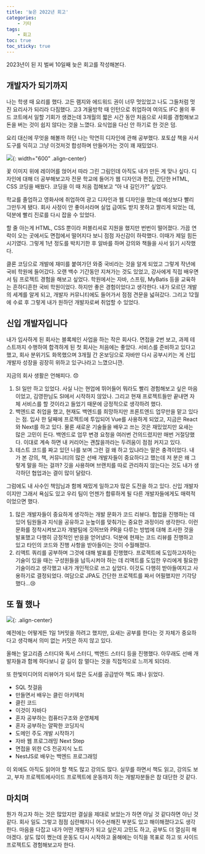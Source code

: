 ```yaml
---
title: '늦은 2022년 회고'
categories:
    - 기타 
tags:
    - 회고 
toc: true
toc_sticky: true
---
```


2023년이 된 지 벌써 10일째 늦은 회고를 작성해본다.

## 개발자가 되기까지

나는 학생 때 요리를 했다. 고든 램지와 에드워드 권이 너무 멋있었고 나도 그들처럼 멋진 요리사가 되리라 다짐했다. 고3 겨울방학 때 인턴으로 취업하여 여의도 IFC 몰의 푸드 코트에서 일할 기회가 생겼는데 3개월의 짧은 시간 동안 처음으로 사회를 경험해보고 돈을 버는 것이 쉽지 않다는 것을 느꼈다. 요식업을 다신 안 하기로 한 것은 덤.

요리 대신에 무엇을 해볼까 하던 나는 막연히 디자인에 관해 공부했다. 포토샵 책을 사서 도구를 익히고 그냥 이것저것 합성하며 만들어가는 것이 꽤 재밌었다.

![](https://user-images.githubusercontent.com/40778768/211568919-eb2be82c-9b61-4d54-b4fe-5b9b729af70a.png){: width="600" .align-center}

꽃 이미지 위에 레이어를 얹어서 따라 그린 그림인데 아직도 내가 만든 게 맞나 싶다. 디자인에 대해 더 공부해보고자 전문 학교에 들어가 웹 디자인과 편집, 간단한 HTML, CSS 코딩을 배웠다. 코딩을 이 때 처음 접해보고 “아 내 길인가?” 싶었다.

학교를 졸업하고 영화사에 취업하여 광고 디자인과 웹 디자인을 했는데 예상보다 빨리 그만두게 됐다. 회사 사정이 안 좋아서라며 실업 급여도 받지 못하고 짤리게 되었는 데, 덕분에 빨리 진로를 다시 잡을 수 있었다.

할 줄 아는게 HTML, CSS 뿐이라 퍼블리셔로 지원을 했지만 번번이 떨어졌다. 가끔 연락이 오는 곳에서도 면접에서 떨어지다 보니 점점 자신감이 하락했다. 이때가 제일 힘든 시기였다. 그렇게 1년 정도를 박치기한 후 알바를 하며 강의와 책들을 사서 읽기 시작했다.

클론 코딩으로 개발에 재미를 붙여가던 와중 국비라는 것을 알게 되었고 그렇게 작년에 국비 학원에 들어갔다. 오랜 백수 기간동안 지쳐가는 것도 있었고, 강사에게 직접 배우면서 팀 프로젝트 경험을 해보고 싶었다. 학원에서는
자바, 스프링, MyBatis 등을 교육하는 흔하디흔한 국비 학원이었다. 하지만 좋은 경험이었다고 생각한다. 내가 모르던 개발의 세계를 알게 되고, 개발자 커뮤니티에도 들어가서 점점 견문을 넓혀갔다. 그리고 12월에 수료 후 그렇게 내가 원하던 개발자로써 취업할 수 있었다.

## 신입 개발자입니다

내가 입사하게 된 회사는 블록체인 사업을 하는 작은 회사다. 면접을 2번 보고, 과제 테스트까지 수행하여 합격하게 된 첫 회사는 처음에는 좋았다. 서비스를 준비하고 있다고 했고, 회사 분위기도 화목했으며 3개월 간 온보딩으로 자바만 다시 공부시키는 게 신입 개발자 성장을 굉장히 위하고 있구나라고 느꼈으니깐.

지금의 회사 생활은 언해피다. 😞

1. SI 일만 하고 있었다. 사실 나는 현업에 뛰어들어 뭐라도 빨리 경험해보고 싶은 마음이었고, 김영한님도 SI에서 시작하지 않았나. 그리고 현재 프로젝트들만 끝내면 자체 서비스를 할 것이라고 들었기 때문에 긍정적으로 생각하려 했다.
2. 백엔드로 취업을 했고, 현재도 백엔드를 희망하지만 프론트엔드 업무만을 맡고 있다는 점. 입사 한 달째에 프로젝트에 투입되어 Vue를 사용하게 되었고, 지금은 React와 Next를 하고 있다. 물론 새로운 기술들을 배우고 쓰는 것은 재밌었지만 요새는 많은 고민이 든다. 백엔드로 업무 변경 요청을 여러번 건의드렸지만 매번 거절당했다.
   이대로 계속 하면 내 커리어는 괜찮을까라는 두려움이 점점 커지고 있다.
3. 테스트 코드를 짜고 있던 나를 보며 그런 걸 왜 하고 있냐라는 말은 충격이었다. 내가 본 강의, 책, 커뮤니티의 많은 선배 개발자들이 중요하다고 했는데 저 분은 왜 그렇게 말을 하는 걸까? 깃을 사용하며 브랜치를 따로 관리하지 않는다는 것도 내가 생각하던 협업과는 결이 많이 달랐다.

그럼에도 내 사수인 책임님과 함께 재밌게 일하고자 많은 도전을 하고 있다. 신입 개발자이지만 그래서 욕심도 있고 우리 팀이 언젠가 합류하게 될 다른 개발자들에게도 매력적이었으면 했다.

1. 많은 개발자들이 중요하게 생각하는 개발 문화가 코드 리뷰다. 협업을 진행하는 데 있어 팀원들과 지식을 공유하고 눈높이를 맞춰가는 중요한 과정이라 생각한다. 이런 문화를 정착시켜보고자 개발팀에 깃허브와 PR을 다루는 방법에 대해 조사한 것을 발표했고 다행히 긍정적인 반응을 얻어냈다. 덕분에 현재는 코드 리뷰를 진행하고 있고 타인의 코드와 진행 사항을 받아들이는 것이 수월해졌다.
2. 리액트 쿼리를 공부하며 그것에 대해 발표를 진행했다. 프로젝트에 도입하고자하는 기술이 있을 때는 구성원들을 납득시켜야 하는 데 리액트를 도입한 우리에게 필요한 기술이라고 생각했고 내가 개인적으로 쓰고 싶었다. 이것도 다행히 받아들여지고 사용하기로 결정되었다. 여담으로 JPA도 간단한 프로젝트를 짜서 어필했지만 기각당했다…😢

## 또 뭘 했나

![](https://user-images.githubusercontent.com/40778768/211568955-809b5c69-49b6-406a-a5d9-57e080a1f0c2.png){: .align-center}

예전에는 어떻게든 1일 1커밋을 하려고 했지만, 요새는 공부를 한다는 것 자체가 중요하다고 생각해서 의미 없는 커밋은 하지 않고 있다.

올해는 알고리즘 스터디와 독서 스터디, 백엔드 스터디 등을 진행했다.
아무래도 선배 개발자들과 함께 하다보니 갈 길이 참 멀다는 것을 직접적으로 느끼게 되더라.

또 한빛미디어의 리뷰어가 되서 많은 도서를 공급받아 책도 꽤나 읽었다.

- SQL 첫걸음
- 만들면서 배우는 클린 아키텍처
- 클린 코드
- 이것이 자바다
- 혼자 공부하는 컴퓨터구조와 운영체제
- 혼자 공부하는 얄팍한 코딩지식
- 도메인 주도 개발 시작하기
- 자바 웹 프로그래밍 Next Step
- 면접을 위한 CS 전공지식 노트
- NestJS로 배우는 백엔드 프로그래밍

이 외에도 아직도 읽어야 할 책도 많고 강의도 많다.
실무를 하면서 책도 읽고, 강의도 보고, 부차 프로젝트에사이드 프로젝트에 운동까지 하는 개발자분들은 참 대단한 것 같다.

## 마치며

뭔가 하고자 하는 것은 많았지만 결실을 제대로 보았는가 하면 아닐 것 같다하면 아닌 것 같다. 회사 일도 그렇고 점점 심란해지니 어수선해진 부분도 있고 해이해졌다고도 생각한다.
마음을 다잡고 내가 어떤 개발자가 되고 싶은지 고민도 하고, 공부도 더 열심히 해야겠다.
살도 많이 쪘는데 운동도 다시 시작하고 올해에는 이직을 목표로 하고 또 사이드 프로젝트도 경험해보고자 한다.